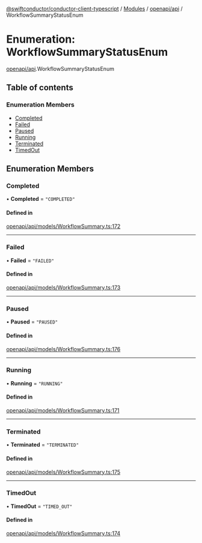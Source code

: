 [@swiftconductor/conductor-client-typescript](../README.md) / [Modules](../modules.md) / [openapi/api](../modules/openapi_api.md) / WorkflowSummaryStatusEnum

# Enumeration: WorkflowSummaryStatusEnum

[openapi/api](../modules/openapi_api.md).WorkflowSummaryStatusEnum

## Table of contents

### Enumeration Members

- [Completed](openapi_api.WorkflowSummaryStatusEnum.md#completed)
- [Failed](openapi_api.WorkflowSummaryStatusEnum.md#failed)
- [Paused](openapi_api.WorkflowSummaryStatusEnum.md#paused)
- [Running](openapi_api.WorkflowSummaryStatusEnum.md#running)
- [Terminated](openapi_api.WorkflowSummaryStatusEnum.md#terminated)
- [TimedOut](openapi_api.WorkflowSummaryStatusEnum.md#timedout)

## Enumeration Members

### Completed

• **Completed** = ``"COMPLETED"``

#### Defined in

[openapi/api/models/WorkflowSummary.ts:172](https://github.com/swift-conductor/conductor-client-typescript/blob/9866b7c/openapi/api/models/WorkflowSummary.ts#L172)

___

### Failed

• **Failed** = ``"FAILED"``

#### Defined in

[openapi/api/models/WorkflowSummary.ts:173](https://github.com/swift-conductor/conductor-client-typescript/blob/9866b7c/openapi/api/models/WorkflowSummary.ts#L173)

___

### Paused

• **Paused** = ``"PAUSED"``

#### Defined in

[openapi/api/models/WorkflowSummary.ts:176](https://github.com/swift-conductor/conductor-client-typescript/blob/9866b7c/openapi/api/models/WorkflowSummary.ts#L176)

___

### Running

• **Running** = ``"RUNNING"``

#### Defined in

[openapi/api/models/WorkflowSummary.ts:171](https://github.com/swift-conductor/conductor-client-typescript/blob/9866b7c/openapi/api/models/WorkflowSummary.ts#L171)

___

### Terminated

• **Terminated** = ``"TERMINATED"``

#### Defined in

[openapi/api/models/WorkflowSummary.ts:175](https://github.com/swift-conductor/conductor-client-typescript/blob/9866b7c/openapi/api/models/WorkflowSummary.ts#L175)

___

### TimedOut

• **TimedOut** = ``"TIMED_OUT"``

#### Defined in

[openapi/api/models/WorkflowSummary.ts:174](https://github.com/swift-conductor/conductor-client-typescript/blob/9866b7c/openapi/api/models/WorkflowSummary.ts#L174)
